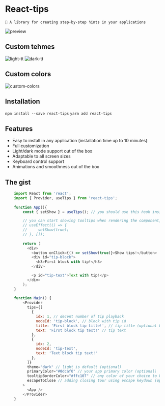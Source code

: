 # React-tips
`🎉 A library for creating step-by-step hints in your applications`

![preview](https://github.com/user-attachments/assets/5a29e1ec-dd68-4de0-b233-36fa112f14d2)

## Custom tehmes
![light-tt](https://github.com/user-attachments/assets/b7664ff2-6bfa-41e1-aad9-8d3c08dae7e0)
![dark-tt](https://github.com/user-attachments/assets/80f9d7ae-ed87-4bf4-931d-051251f095e1)

## Custom colors
![custom-colors](https://github.com/user-attachments/assets/50acbfc2-0908-4055-834e-cc4dcec5fe6d)


## Installation

`npm install --save react-tips`
`yarn add react-tips`

## Features

- Easy to install in any application (installation time up to 10 minutes)
- Full customization
- Light/dark mode support out of the box
- Adaptable to all screen sizes
- Keyboard control support
- Animations and smoothness out of the box

## The gist

```javascript
    import React from 'react';
    import { Provider, useTips } from 'react-tips';
    
    function App(){
        const { setShow } = useTips(); // you should use this hook inside the provider

        // you can start showing tooltips when rendering the component, or add playback conditions
        // useEffect(() => {
        //     setShow(true);
        // }, []);
    
        return (
          <div>
            <button onClick={() => setShow(true)}>Show tips!</button>
            <div id="tip-block">
              <h3>First block with tip!</h3>
            </div>

            <p id="tip-text">Text with tip!</p>
          </div>
        );
    }
    
    function Main() {
        <Provider 
          tips={[
            {
              idx: 1, // decent number of tip playback
              nodeId: 'tip-block', // block with tip id
              title: 'First block tip title!', // tip title (optional key)
              text: 'First block tip text!' // tip text
            },
            {
              idx: 2,
              nodeId: 'tip-text',
              text: 'Text block tip text!'
            },
          ]}
          theme="dark" // light is default (optional)
          primaryColor="#0dcaf0" // your app primary color (optional)
          tooltipBorderColor="#ffc107" // any color of your choice to highlight the block outline (optional)
          escapeToClose // adding closing tour using escape keydown (optional)
        >
          <App />
        </Provider>
    }
```
